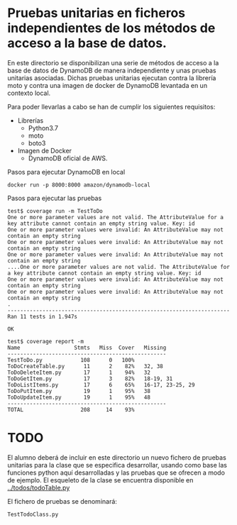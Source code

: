 # Pruebas unitarias en ficheros independientes de los métodos de acceso a la base de datos.

En este directorio se disponibilizan una serie de métodos de acceso a la base de datos de DynamoDB de manera independiente y unas pruebas unitarias asociadas.
Dichas pruebas unitarias ejecutan contra la librería moto y contra una imagen de docker de DynamoDB levantada en un contexto local.

Para poder llevarlas a cabo se han de cumplir los siguientes requisitos:
 * Librerías
    * Python3.7
    * moto 
    * boto3
 * Imagen de Docker
    * DynamoDB oficial de AWS. 
 



Pasos para ejecutar DynamoDB en local
```
docker run -p 8000:8000 amazon/dynamodb-local
```
Pasos para ejecutar las pruebas
```
test$ coverage run -m TestToDo
One or more parameter values are not valid. The AttributeValue for a key attribute cannot contain an empty string value. Key: id
One or more parameter values were invalid: An AttributeValue may not contain an empty string
One or more parameter values were invalid: An AttributeValue may not contain an empty string
One or more parameter values were invalid: An AttributeValue may not contain an empty string
....One or more parameter values are not valid. The AttributeValue for a key attribute cannot contain an empty string value. Key: id
One or more parameter values were invalid: An AttributeValue may not contain an empty string
One or more parameter values were invalid: An AttributeValue may not contain an empty string
.
----------------------------------------------------------------------
Ran 11 tests in 1.947s

OK

test$ coverage report -m
Name                 Stmts   Miss  Cover   Missing
--------------------------------------------------
TestToDo.py            108      0   100%
ToDoCreateTable.py      11      2    82%   32, 38
ToDoDeleteItem.py       17      1    94%   32
ToDoGetItem.py          17      3    82%   18-19, 31
ToDoListItems.py        17      6    65%   16-17, 23-25, 29
ToDoPutItem.py          19      1    95%   38
ToDoUpdateItem.py       19      1    95%   48
--------------------------------------------------
TOTAL                  208     14    93%
```

# TODO
El alumno deberá de incluir en este directorio un nuevo fichero de pruebas unitarias para la clase que se especifica desarrollar, usando como base las funciones python aquí desarrolladas y las pruebas que se ofrecen a modo de ejemplo. El esqueleto de la clase se encuentra disponible en [../todos/todoTable.py](todos/todoTable.py)

El fichero de pruebas se denominará:
```
TestTodoClass.py
```

